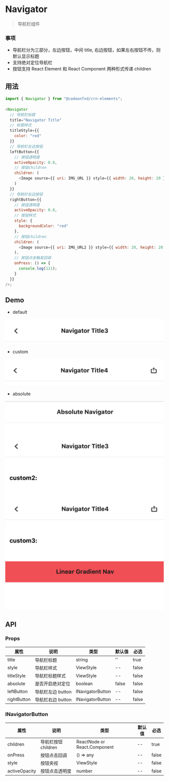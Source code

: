# Navigator

> 导航栏组件

### 事项

- 导航栏分为三部分，左边按钮，中间 title, 右边按钮，如果左右按钮不传，则默认显示标题
- 支持绝对定位导航栏
- 按钮支持 React Element 和 React Component 两种形式传递 children

## 用法

```javascript
import { Navigator } from "@codoonfxd/crn-elements";

<Navigator
  // 导航栏标题
  title="Navigator Title"
  // 标题样式
  titleStyle={{
    color: "red"
  }}
  // 导航栏左边按钮
  leftButton={{
    // 按钮透明度
    activeOpacity: 0.8,
    // 按钮children
    children: (
      <Image source={{ uri: IMG_URL }} style={{ width: 20, height: 20 }} />
    )
  }}
  // 导航栏右边按钮
  rightButton={{
    // 按钮透明度
    activeOpacity: 0.8,
    // 按钮样式
    style: {
      backgroundColor: "red"
    },
    // 按钮children
    children: (
      <Image source={{ uri: IMG_URL2 }} style={{ width: 20, height: 20 }} />
    ),
    // 按钮点击触发回调
    onPress: () => {
      console.log(111);
    }
  }}
/>;
```

## Demo

- default

![default](../_images/elements/navigator/default.png)

- custom

![custom](../_images/elements/navigator/custom.png)

- absolute

![absolute](../_images/elements/navigator/absolute.png)

## API

### Props

| 属性        | 说明              | 类型             | 默认值 | 必选  |
| ----------- | ----------------- | ---------------- | ------ | ----- |
| title       | 导航栏标题        | string           | ''     | true  |
| style       | 导航栏样式        | ViewStyle        | --     | false |
| titleStyle  | 导航栏标题样式    | ViewStyle        | --     | false |
| absolute    | 是否开启绝对定位  | boolean          | false  | false |
| leftButton  | 导航栏左边 button | INavigatorButton | --     | false |
| rightButton | 导航栏右边 button | INavigatorButton | --     | false |

### INavigatorButton

| 属性          | 说明                | 类型                         | 默认值 | 必选  |
| ------------- | ------------------- | ---------------------------- | ------ | ----- |
| children      | 导航栏按钮 children | ReactNode or React.Component | --     | true  |
| onPress       | 按钮点击回调        | () => any                    | --     | false |
| style         | 按钮央视            | ViewStyle                    | --     | false |
| activeOpacity | 按钮点击透明度      | number                       | --     | false |
